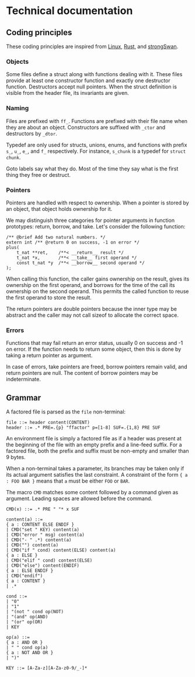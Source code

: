 Technical documentation
=======================

Coding principles
-----------------

These coding principles are inspired from
[Linux](https://github.com/torvalds/linux),
[Rust](https://github.com/rust-lang/rust), and
[strongSwan](https://github.com/strongswan/strongswan).

### Objects

Some files define a struct along with functions dealing with it. These
files provide at least one constructor function and exactly one
destructor function. Destructors accept null pointers. When the struct
definition is visible from the header file, its invariants are given.

### Naming

Files are prefixed with `ff_`. Functions are prefixed with their file
name when they are about an object. Constructors are suffixed with
`_ctor` and destructors by `_dtor`.

Typedef are only used for structs, unions, enums, and functions with
prefix `s_`, `u_`, `e_`, and `f_` respectively. For instance,
`s_chunk` is a typedef for `struct chunk`.

Goto labels say what they do. Most of the time they say what is the
first thing they free or destruct.

### Pointers

Pointers are handled with respect to ownership. When a pointer is
stored by an object, that object holds ownership for it.

We may distinguish three categories for pointer arguments in function
prototypes: return, borrow, and take. Let's consider the following
function:

    /** @brief Add two natural numbers. */
    extern int /** @return 0 on success, -1 on error */
    plus(
        t_nat **ret,    /**< __return__ result */
        t_nat *x,       /**< __take__ first operand */
        const t_nat *y  /**< __borrow__ second operand */
    );

When calling this function, the caller gains ownership on the result,
gives its ownership on the first operand, and borrows for the time of
the call its ownership on the second operand. This permits the called
function to reuse the first operand to store the result.

The return pointers are double pointers because the inner type may be
abstract and the caller may not call sizeof to allocate the correct
space.

### Errors

Functions that may fail return an error status, usually 0 on success
and -1 on error. If the function needs to return some object, then
this is done by taking a return pointer as argument.

In case of errors, take pointers are freed, borrow pointers remain
valid, and return pointers are null. The content of borrow pointers
may be indeterminate.


Grammar
-------

A factored file is parsed as the `file` non-terminal:

```
file ::= header content(CONTENT)
header ::= .* PRE=.{p} "ffactor" p=[1-8] SUF=.{1,8} PRE SUF
```

An environment file is simply a factored file as if a header was
present at the beginning of the file with an empty prefix and a
line-feed suffix. For a factored file, both the prefix and suffix must
be non-empty and smaller than 9 bytes.

When a non-terminal takes a parameter, its branches may be taken only
if its actual argument satisfies the last constraint. A constraint of
the form `{ a : FOO BAR }` means that `a` must be either `FOO` or
`BAR`.

The macro `CMD` matches some content followed by a command given as
argument. Leading spaces are allowed before the command.

```
CMD(x) ::= .* PRE " "* x SUF

content(a) ::=
{ a : CONTENT ELSE ENDIF }
| CMD("set " KEY) content(a)
| CMD("error " msg) content(a)
| CMD("- " .*) content(a)
| CMD("") content(a)
| CMD("if " cond) content(ELSE) content(a)
{ a : ELSE }
| CMD("elif " cond) content(ELSE)
| CMD("else") content(ENDIF)
{ a : ELSE ENDIF }
| CMD("endif")
{ a : CONTENT }
| .*

cond ::=
| "0"
| "1"
| "(not " cond op(NOT)
| "(and" op(AND)
| "(or" op(OR)
| KEY

op(a) ::=
{ a : AND OR }
| " " cond op(a)
{ a : NOT AND OR }
| ")"

KEY ::= [A-Za-z][A-Za-z0-9/_-]*
```
